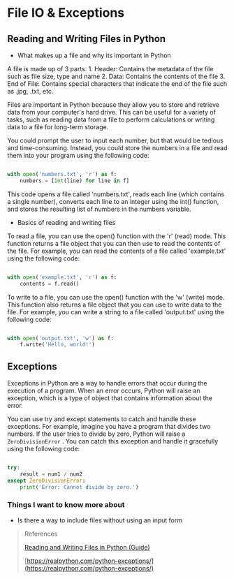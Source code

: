 # File IO & Exceptions

## Reading and Writing Files in Python

- What makes up a file and why its important in Python

A file is made up of 3 parts. 
    1. Header: Contains the metadata of the file such as file size, type and name
    2. Data: Contains the contents of the file 
    3. End of File: Contains special characters that indicate the end of the file such as .jpg, .txt, etc.

Files are important in Python because they allow you to store and retrieve data from your computer's hard drive. This can be useful for a variety of tasks, such as reading data from a file to perform calculations or writing data to a file for long-term storage. 

You could prompt the user to input each number, but that would be tedious and time-consuming. Instead, you could store the numbers in a file and read them into your program using the following code:

```python

with open('numbers.txt', 'r') as f:
    numbers = [int(line) for line in f]

```

This code opens a file called 'numbers.txt', reads each line (which contains a single number), converts each line to an integer using the int() function, and stores the resulting list of numbers in the numbers variable.

- Basics of reading and writing files

To read a file, you can use the open() function with the 'r' (read) mode. This function returns a file object that you can then use to read the contents of the file. For example, you can read the contents of a file called 'example.txt' using the following code:

```python

with open('example.txt', 'r') as f:
    contents = f.read()


```

To write to a file, you can use the open() function with the 'w' (write) mode. This function also returns a file object that you can use to write data to the file. For example, you can write a string to a file called 'output.txt' using the following code:

```python

with open('output.txt', 'w') as f:
    f.write('Hello, world!')


```

## Exceptions 

Exceptions in Python are a way to handle errors that occur during the execution of a program. When an error occurs, Python will raise an exception, which is a type of object that contains information about the error.

You can use try and except statements to catch and handle these exceptions. For example, imagine you have a program that divides two numbers. If the user tries to divide by zero, Python will raise a ```ZeroDivisionError``` . You can catch this exception and handle it gracefully using the following code:

```python

try:
    result = num1 / num2
except ZeroDivisionError:
    print('Error: Cannot divide by zero.')


```

### Things I want to know more about

- Is there a way to include files without using an input form

> References
>
>[Reading and Writing Files in Python (Guide)](https://realpython.com/read-write-files-python/)
>
>[https://realpython.com/python-exceptions/](https://realpython.com/python-exceptions/)